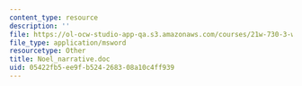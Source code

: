 ```yaml
---
content_type: resource
description: ''
file: https://ol-ocw-studio-app-qa.s3.amazonaws.com/courses/21w-730-3-writing-and-the-environment-spring-2005/05422fb5ee9fb524268308a10c4ff939_Noel_narrative.doc
file_type: application/msword
resourcetype: Other
title: Noel_narrative.doc
uid: 05422fb5-ee9f-b524-2683-08a10c4ff939
---
```

